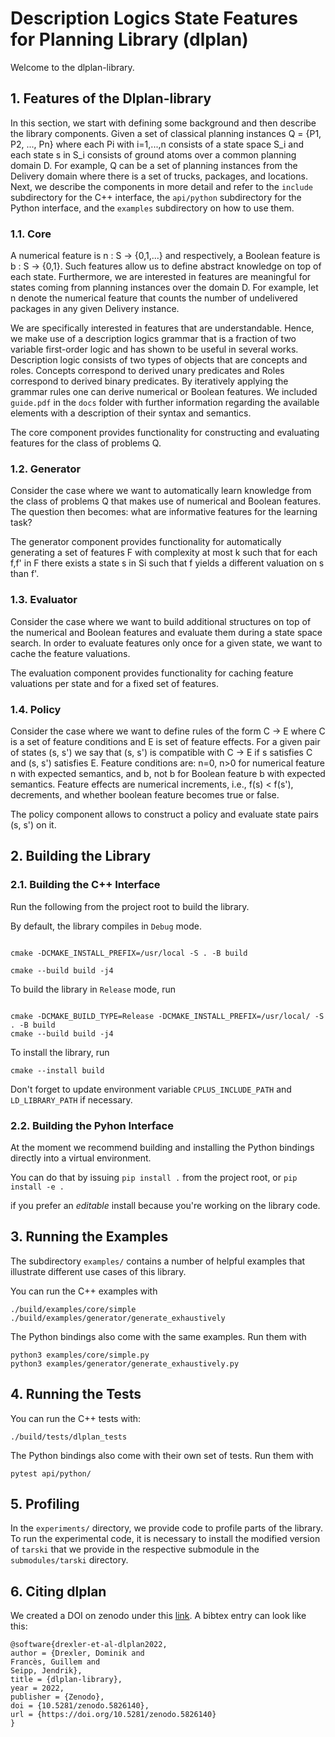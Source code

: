 # Description Logics State Features for Planning Library (dlplan)

Welcome to the dlplan-library.

## 1. Features of the Dlplan-library

In this section, we start with defining some background and then describe the library components. Given a set of classical planning instances Q =  {P1, P2, ..., Pn} where each Pi with i=1,...,n consists of a state space S_i and each state s in S_i consists of ground atoms over a common planning domain D. For example, Q can be a set of planning instances from the Delivery domain where there is a set of trucks, packages, and locations. Next, we describe the components in more detail and refer to the `include` subdirectory for the C++ interface, the `api/python` subdirectory for the Python interface, and the `examples` subdirectory on how to use them.

### 1.1. Core

A numerical feature is n : S -> {0,1,...} and respectively, a Boolean feature is b : S -> {0,1}. Such features allow us to define abstract knowledge on top of each state. Furthermore, we are interested in features are meaningful for states coming from planning instances over the domain D. For example, let n denote the numerical feature that counts the number of undelivered packages in any given Delivery instance.

We are specifically interested in features that are understandable. Hence, we make use of a description logics grammar that is a fraction of two variable first-order logic and has shown to be useful in several works. Description logic consists of two types of objects that are concepts and roles. Concepts correspond to derived unary predicates and Roles correspond to derived binary predicates. By iteratively applying the grammar rules one can derive numerical or Boolean features. We included `guide.pdf` in the `docs` folder with further information regarding the available elements with a description of their syntax and semantics.

The core component provides functionality for constructing and evaluating features for the class of problems Q.

### 1.2. Generator

Consider the case where we want to automatically learn knowledge from the class of problems Q that makes use of numerical and Boolean features. The question then becomes: what are informative features for the learning task?

The generator component provides functionality for automatically generating a set of features F with complexity at most k such that for each f,f' in F there exists a state s in Si such that f yields a different valuation on s than f'.

### 1.3. Evaluator

Consider the case where we want to build additional structures on top of the numerical and Boolean features and evaluate them during a state space search. In order to evaluate features only once for a given state, we want to cache the feature valuations.

The evaluation component provides functionality for caching feature valuations per state and for a fixed set of features.

### 1.4. Policy

Consider the case where we want to define rules of the form C -> E where C is a set of feature conditions and E is set of feature effects. For a given pair of states (s, s') we say that (s, s') is compatible with C -> E if s satisfies C and (s, s') satisfies E. Feature conditions are: n=0, n>0 for numerical feature n with expected semantics, and b, not b for Boolean feature b with expected semantics. Feature effects are numerical increments, i.e., f(s) < f(s'), decrements, and whether boolean feature becomes true or false.

The policy component allows to construct a policy and evaluate state pairs (s, s') on it.

## 2. Building the Library

### 2.1. Building the C++ Interface

Run the following from the project root to build the library.

By default, the library compiles in `Debug` mode.

```console

cmake -DCMAKE_INSTALL_PREFIX=/usr/local -S . -B build

cmake --build build -j4

```
To build the library in `Release` mode, run
```console

cmake -DCMAKE_BUILD_TYPE=Release -DCMAKE_INSTALL_PREFIX=/usr/local/ -S . -B build
cmake --build build -j4
```
To install the library, run
```console
cmake --install build
```
Don't forget to update environment variable `CPLUS_INCLUDE_PATH` and `LD_LIBRARY_PATH` if necessary.

### 2.2. Building the Pyhon Interface

At the moment we recommend building and installing the Python bindings directly into a virtual environment.

You can do that by issuing `pip install .` from the project root, or `pip install -e .`

if you prefer an _editable_ install because you're working on the library code.

## 3. Running the Examples

The subdirectory `examples/` contains a number of helpful examples that illustrate different use cases of this library.

You can run the C++ examples with
```console
./build/examples/core/simple
./build/examples/generator/generate_exhaustively
```
The Python bindings also come with the same examples. Run them with
```console
python3 examples/core/simple.py
python3 examples/generator/generate_exhaustively.py
```

## 4. Running the Tests

You can run the C++ tests with:
```console
./build/tests/dlplan_tests
```

The Python bindings also come with their own set of tests. Run them with
```console
pytest api/python/
```

## 5. Profiling

In the `experiments/` directory, we provide code to profile parts of the library. To run the experimental code, it is necessary to install the modified version of `tarski` that we provide in the respective submodule in the `submodules/tarski` directory.

## 6. Citing dlplan

We created a DOI on zenodo under this [link](https://zenodo.org/record/5826140#.YfK9E_so85k). A bibtex entry can look like this:

```
@software{drexler-et-al-dlplan2022,
author = {Drexler, Dominik and
Francès, Guillem and
Seipp, Jendrik},
title = {dlplan-library},
year = 2022,
publisher = {Zenodo},
doi = {10.5281/zenodo.5826140},
url = {https://doi.org/10.5281/zenodo.5826140}
}
```
